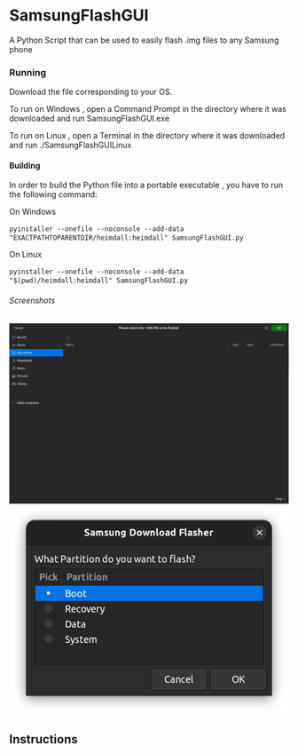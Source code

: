 # SamsungFlashGUI
A Python Script that can be used to easily flash .img files to any Samsung phone
### Running
Download the file corresponding to your OS. 

To run on Windows , open a Command Prompt in the directory where it was downloaded and run SamsungFlashGUI.exe

To run on Linux , open a Terminal in the directory where it was downloaded and run ./SamsungFlashGUILinux
#### Building
In order to build the Python file into a portable executable , you have to run the following command:

On Windows 
```
pyinstaller --onefile --noconsole --add-data "EXACTPATHTOPARENTDIR/heimdall:heimdall" SamsungFlashGUI.py 
```
On Linux
```
pyinstaller --onefile --noconsole --add-data "$(pwd)/heimdall:heimdall" SamsungFlashGUI.py
```
###### Screenshots
<img src="Images/FileSelect.png" width="600px" > <img src="Images/SelectPart.png" width="600px" >
## Instructions
